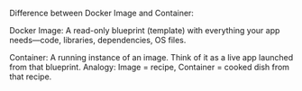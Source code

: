 Difference between Docker Image and Container:

Docker Image: A read-only blueprint (template) with everything your app needs—code, libraries, dependencies, OS files.

Container: A running instance of an image. Think of it as a live app launched from that blueprint.
Analogy: Image = recipe, Container = cooked dish from that recipe.


